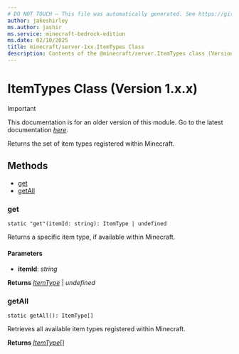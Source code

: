 ```yaml
---
# DO NOT TOUCH — This file was automatically generated. See https://github.com/mojang/minecraftapidocsgenerator to modify descriptions, examples, etc.
author: jakeshirley
ms.author: jashir
ms.service: minecraft-bedrock-edition
ms.date: 02/10/2025
title: minecraft/server-1xx.ItemTypes Class
description: Contents of the @minecraft/server.ItemTypes class (Version 1.x.x).
---
```

# ItemTypes Class (Version 1.x.x)

> [!IMPORTANT]
> This documentation is for an older version of this module. Go to the latest documentation [*here*](../../../scriptapi/minecraft/server/ItemTypes.md).

Returns the set of item types registered within Minecraft.

## Methods
- [get](#get)
- [getAll](#getall)

### **get**
`
static "get"(itemId: string): ItemType | undefined
`

Returns a specific item type, if available within Minecraft.

#### **Parameters**
- **itemId**: *string*

**Returns** [*ItemType*](ItemType.md) | *undefined*

### **getAll**
`
static getAll(): ItemType[]
`

Retrieves all available item types registered within Minecraft.

**Returns** [*ItemType*](ItemType.md)[]

